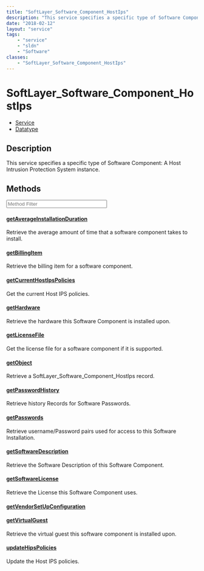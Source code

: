 ```yaml
---
title: "SoftLayer_Software_Component_HostIps"
description: "This service specifies a specific type of Software Component:  A Host Intrusion Protection System instance."
date: "2018-02-12"
layout: "service"
tags:
    - "service"
    - "sldn"
    - "Software"
classes:
    - "SoftLayer_Software_Component_HostIps"
---
```

# SoftLayer_Software_Component_HostIps
<div id='service-datatype'>
    <ul id='sldn-reference-tabs'>
    <li id='service'> <a href='/reference/services/SoftLayer_Software_Component_HostIps' >Service</a></li>    <li id='datatype'> <a href='/reference/datatypes/SoftLayer_Software_Component_HostIps' >Datatype</a></li>
    </ul>
</div>

## Description
This service specifies a specific type of Software Component:  A Host Intrusion Protection System instance. 



        
<div id="properties" class="content service-content">

## Methods

<div class="view-filters">
    <div class="clearfix">
        <div class="search-input-box">
            <input placeholder="Method Filter" onkeyup="titleSearch(inputId='edit-combine', divId='method-div', elementClass='method-row')" 
                type="text" id="edit-combine" value="" size="30" maxlength="128" class="form-text">
        </div>
    </div>
</div>

<div id="method-div">

<div class="method-row">

#### [getAverageInstallationDuration](/reference/services/SoftLayer_Software_Component_HostIps/getAverageInstallationDuration)
Retrieve the average amount of time that a software component takes to install.
</div>

<div class="method-row">

#### [getBillingItem](/reference/services/SoftLayer_Software_Component_HostIps/getBillingItem)
Retrieve the billing item for a software component.
</div>

<div class="method-row">

#### [getCurrentHostIpsPolicies](/reference/services/SoftLayer_Software_Component_HostIps/getCurrentHostIpsPolicies)
Get the current Host IPS policies.
</div>

<div class="method-row">

#### [getHardware](/reference/services/SoftLayer_Software_Component_HostIps/getHardware)
Retrieve the hardware this Software Component is installed upon.
</div>

<div class="method-row">

#### [getLicenseFile](/reference/services/SoftLayer_Software_Component_HostIps/getLicenseFile)
Get the license file for a software component if it is supported.
</div>

<div class="method-row">

#### [getObject](/reference/services/SoftLayer_Software_Component_HostIps/getObject)
Retrieve a SoftLayer_Software_Component_HostIps record.
</div>

<div class="method-row">

#### [getPasswordHistory](/reference/services/SoftLayer_Software_Component_HostIps/getPasswordHistory)
Retrieve history Records for Software Passwords.
</div>

<div class="method-row">

#### [getPasswords](/reference/services/SoftLayer_Software_Component_HostIps/getPasswords)
Retrieve username/Password pairs used for access to this Software Installation.
</div>

<div class="method-row">

#### [getSoftwareDescription](/reference/services/SoftLayer_Software_Component_HostIps/getSoftwareDescription)
Retrieve the Software Description of this Software Component.
</div>

<div class="method-row">

#### [getSoftwareLicense](/reference/services/SoftLayer_Software_Component_HostIps/getSoftwareLicense)
Retrieve the License this Software Component uses.
</div>

<div class="method-row">

#### [getVendorSetUpConfiguration](/reference/services/SoftLayer_Software_Component_HostIps/getVendorSetUpConfiguration)

</div>

<div class="method-row">

#### [getVirtualGuest](/reference/services/SoftLayer_Software_Component_HostIps/getVirtualGuest)
Retrieve the virtual guest this software component is installed upon.
</div>

<div class="method-row">

#### [updateHipsPolicies](/reference/services/SoftLayer_Software_Component_HostIps/updateHipsPolicies)
Update the Host IPS policies.
</div>
</div>

</div>

